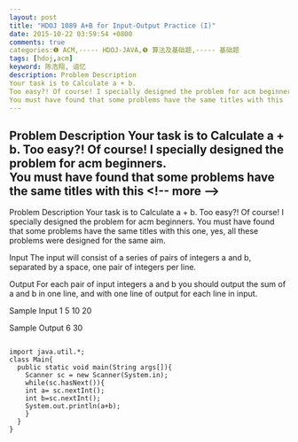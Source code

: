```yaml
---
layout: post
title: "HDOJ 1089 A+B for Input-Output Practice (I)"
date: 2015-10-22 03:59:54 +0800
comments: true
categories:❶ ACM,----- HDOJ-JAVA,❺ 算法及基础题,----- 基础题
tags: [hdoj,acm]
keyword: 陈浩翔, 谙忆
description: Problem Description 
Your task is to Calculate a + b. 
Too easy?! Of course! I specially designed the problem for acm beginners.  
You must have found that some problems have the same titles with this 
---
```



Problem Description 
Your task is to Calculate a + b. 
Too easy?! Of course! I specially designed the problem for acm beginners.  
You must have found that some problems have the same titles with this
&#60;!-- more --&#62;
----------

Problem Description
Your task is to Calculate a + b.
Too easy?! Of course! I specially designed the problem for acm beginners. 
You must have found that some problems have the same titles with this one, yes, all these problems were designed for the same aim. 
 

Input
The input will consist of a series of pairs of integers a and b, separated by a space, one pair of integers per line. 
 

Output
For each pair of input integers a and b you should output the sum of a and b in one line, and with one line of output for each line in input. 
 

Sample Input
1 5
10 20
 

Sample Output
6
30


```

import java.util.*;
class Main{
  public static void main(String args[]){
    Scanner sc = new Scanner(System.in);
    while(sc.hasNext()){
    int a= sc.nextInt();
    int b=sc.nextInt();
    System.out.println(a+b);   
    }
  }
}
```